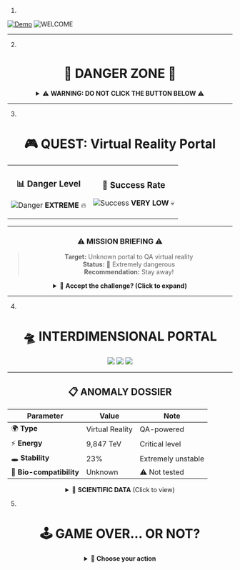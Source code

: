 1.
[![Demo](https://img.shields.io/badge/Demo-Project-red?style=flat-square&logo=github)](https://serinegit.github.io/Apple_X.AI_project_page/)
![WELCOME](https://raw.githubusercontent.com/SerineGit/project-page/refs/heads/main/img_for_readme/top.jpg)


----
2. 
<div align="center">

# 🚨 DANGER ZONE 🚨

<details>
<summary>⚠️ <strong>WARNING: DO NOT CLICK THE BUTTON BELOW</strong> ⚠️</summary>

### You risk being transported into an alternate QA-powered virtual reality!

<p align="center">
  <img src="https://media.giphy.com/media/3o7TKSjRrfIPjeiVyM/giphy.gif" width="200"/>
</p>

> 🎭 **Final Warning:** This link may alter your perception of reality forever...

<br>

**👇 If you still dare to proceed... 👇**

[![🌀 ENTER THE PORTAL 🌀](https://img.shields.io/badge/🚪_ENTER_IF_YOU_DARE-FF0000?style=for-the-badge&logo=ghost&logoColor=white&labelColor=000000)](https://serinegit.github.io/Apple_X.AI_project_page/)

</details>

</div>


-----
3.
<div align="center">

# 🎮 QUEST: Virtual Reality Portal

<table>
<tr>
<td align="center">

### 📊 Danger Level
![Danger](https://geps.dev/progress/95?dangerColor=ff0000&warningColor=ff8c00&successColor=00ff00)
**EXTREME** 🔥

</td>
<td align="center">

### 🎯 Success Rate
![Success](https://geps.dev/progress/15?dangerColor=ff0000&warningColor=ff8c00&successColor=00ff00)
**VERY LOW** 💀

</td>
</tr>
</table>

---

### ⚠️ MISSION BRIEFING ⚠️

> **Target:** Unknown portal to QA virtual reality  
> **Status:** 🔴 Extremely dangerous  
> **Recommendation:** Stay away!  

<details>
<summary>🎪 <strong>Accept the challenge? (Click to expand)</strong></summary>

<br>
<br>

<a href="https://serinegit.github.io/Apple_X.AI_project_page/">
  <img src="https://img.shields.io/badge/🌀_ACTIVATE_PORTAL-darkred?style=for-the-badge&logo=atom&logoColor=white&animation=pulse" />
</a>

</details>

</div>

-----
4.


<div align="center">

# 🛸 INTERDIMENSIONAL PORTAL

<img src="https://img.shields.io/badge/STATUS-🔴_ACTIVE-red?style=flat-square" />
<img src="https://img.shields.io/badge/DIMENSION-QA_REALITY-purple?style=flat-square" />
<img src="https://img.shields.io/badge/DANGER-⚠️_MAXIMUM-orange?style=flat-square" />

---

## 📋 ANOMALY DOSSIER

| Parameter | Value | Note |
|-----------|-------|------|
| 🌍 **Type** | Virtual Reality | QA-powered |
| ⚡ **Energy** | 9,847 TeV | Critical level |
| 🕳️ **Stability** | 23% | Extremely unstable |
| 🧬 **Bio-compatibility** | Unknown | ⚠️ Not tested |

<details>
<summary>🔬 <strong>SCIENTIFIC DATA</strong> (Click to view)</summary>
<br>

### 📊 Risk Analysis

```mermaid
graph TD
    A[User] --> B{Click button?}
    B -->|Yes| C[Enter portal]
    B -->|No| D[Safety]
    C --> E[QA Reality]
    E --> F{Return possible?}
    F -->|12% chance| G[Successful return]
    F -->|88% chance| H[Stuck forever]

```
</div>


5. 

<div align="center">

# 🕹️ GAME OVER... OR NOT?

<details>
<summary>🎲 <strong>Choose your action</strong></summary>

<br>

### 🎯 Battle Statistics

<table>
<tr>
<td align="center">

**🏃‍♂️ ESCAPE**  
Success: 85%  
![Escape](https://geps.dev/progress/85)

</td>
<td align="center">

**⚔️ ENTER PORTAL**  
Success: 15%  
![Fight](https://geps.dev/progress/15)

</td>
</tr>
</table>

---

### 💭 What will you choose?

> 🧙‍♂️ **Wise Wizard says:**  
> "Many have entered this portal, young traveler.  
> Few have returned to tell the tale..."

<br>

**🎮 BOSS BATTLE:**

[![ENTER THE DUNGEON](https://img.shields.io/badge/🏰_ENTER_THE_DUNGEON-8B0000?style=for-the-badge&logo=gamepad&logoColor=white)](https://serinegit.github.io/Apple_X.AI_project_page/)

*Press START to continue... if you dare* 🕹️

</details>

</div>
